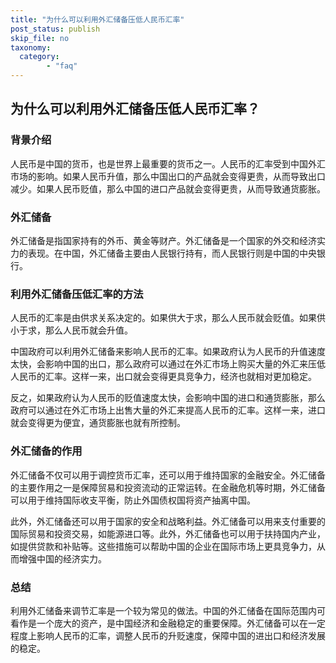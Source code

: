 ```yaml
---
title: "为什么可以利用外汇储备压低人民币汇率"
post_status: publish
skip_file: no
taxonomy:
  category:
        - "faq"
---
```


## 为什么可以利用外汇储备压低人民币汇率？

### 背景介绍

人民币是中国的货币，也是世界上最重要的货币之一。人民币的汇率受到中国外汇市场的影响。如果人民币升值，那么中国出口的产品就会变得更贵，从而导致出口减少。如果人民币贬值，那么中国的进口产品就会变得更贵，从而导致通货膨胀。

### 外汇储备

外汇储备是指国家持有的外币、黄金等财产。外汇储备是一个国家的外交和经济实力的表现。在中国，外汇储备主要由人民银行持有，而人民银行则是中国的中央银行。

### 利用外汇储备压低汇率的方法

人民币的汇率是由供求关系决定的。如果供大于求，那么人民币就会贬值。如果供小于求，那么人民币就会升值。

中国政府可以利用外汇储备来影响人民币的汇率。如果政府认为人民币的升值速度太快，会影响中国的出口，那么政府可以通过在外汇市场上购买大量的外汇来压低人民币的汇率。这样一来，出口就会变得更具竞争力，经济也就相对更加稳定。

反之，如果政府认为人民币的贬值速度太快，会影响中国的进口和通货膨胀，那么政府可以通过在外汇市场上出售大量的外汇来提高人民币的汇率。这样一来，进口就会变得更为便宜，通货膨胀也就有所控制。

### 外汇储备的作用

外汇储备不仅可以用于调控货币汇率，还可以用于维持国家的金融安全。外汇储备的主要作用之一是保障贸易和投资流动的正常运转。在金融危机等时期，外汇储备可以用于维持国际收支平衡，防止外国债权国将资产抽离中国。

此外，外汇储备还可以用于国家的安全和战略利益。外汇储备可以用来支付重要的国际贸易和投资交易，如能源进口等。此外，外汇储备也可以用于扶持国内产业，如提供贷款和补贴等。这些措施可以帮助中国的企业在国际市场上更具竞争力，从而增强中国的经济实力。

### 总结

利用外汇储备来调节汇率是一个较为常见的做法。中国的外汇储备在国际范围内可看作是一个庞大的资产，是中国经济和金融稳定的重要保障。外汇储备可以在一定程度上影响人民币的汇率，调整人民币的升贬速度，保障中国的进出口和经济发展的稳定。
